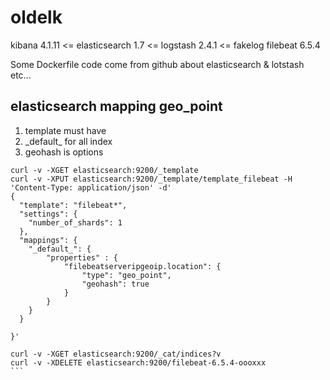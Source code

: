 # oldelk
kibana 4.1.11 &lt;= elasticsearch 1.7 &lt;= logstash 2.4.1 &lt;= fakelog filebeat 6.5.4

Some Dockerfile code come from github about elasticsearch & lotstash etc...

## elasticsearch mapping geo_point

1. template must have
2. \_default\_ for all index
3. geohash is options

````
curl -v -XGET elasticsearch:9200/_template
curl -v -XPUT elasticsearch:9200/_template/template_filebeat -H 'Content-Type: application/json' -d'
{
  "template": "filebeat*",
  "settings": {
    "number_of_shards": 1
  },
  "mappings": {
    "_default_": {
        "properties" : {
            "filebeatserveripgeoip.location": {
                "type": "geo_point",
                "geohash": true
            }
        }
    }
  }
  
}'

curl -v -XGET elasticsearch:9200/_cat/indices?v
curl -v -XDELETE elasticsearch:9200/filebeat-6.5.4-oooxxx
```
